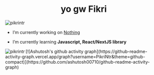 <h1 align="center">yo gw Fikri</h1>
<p align="left"> <img src="https://komarev.com/ghpvc/?username=pikrintr&label=Profile%20views&color=0e75b6&style=flat" alt="pikrintr" /> </p>


-  I’m currently working on [Nothing](https://github.com/PikriNtr)

-  I’m currently learning **Javascript, React/NextJS library**


<p><img align="left" src="https://github-readme-stats.vercel.app/api/top-langs?username=pikrintr&show_icons=true&locale=en&layout=compact" alt="pikrintr" /></p>
[![Ashutosh's github activity graph](https://github-readme-activity-graph.vercel.app/graph?username=PikriNtr&theme=github-compact)](https://github.com/ashutosh00710/github-readme-activity-graph)


